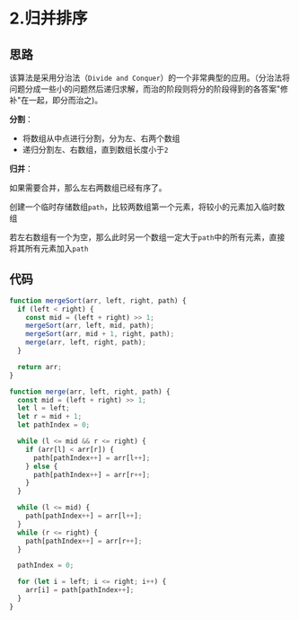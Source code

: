 # 2.归并排序

## 思路

该算法是采用分治法（`Divide and Conquer`）的一个非常典型的应用。（分治法将问题分成一些小的问题然后递归求解，而治的阶段则将分的阶段得到的各答案"修补"在一起，即分而治之)。

**分割**：

- 将数组从中点进行分割，分为左、右两个数组
- 递归分割左、右数组，直到数组长度小于`2`

**归并**：

如果需要合并，那么左右两数组已经有序了。

创建一个临时存储数组`path`，比较两数组第一个元素，将较小的元素加入临时数组

若左右数组有一个为空，那么此时另一个数组一定大于`path`中的所有元素，直接将其所有元素加入`path`

## 代码

~~~js
function mergeSort(arr, left, right, path) {
  if (left < right) {
    const mid = (left + right) >> 1;
    mergeSort(arr, left, mid, path);
    mergeSort(arr, mid + 1, right, path);
    merge(arr, left, right, path);
  }

  return arr;
}

function merge(arr, left, right, path) {
  const mid = (left + right) >> 1;
  let l = left;
  let r = mid + 1;
  let pathIndex = 0;

  while (l <= mid && r <= right) {
    if (arr[l] < arr[r]) {
      path[pathIndex++] = arr[l++];
    } else {
      path[pathIndex++] = arr[r++];
    }
  }

  while (l <= mid) {
    path[pathIndex++] = arr[l++];
  }
  while (r <= right) {
    path[pathIndex++] = arr[r++];
  }

  pathIndex = 0;

  for (let i = left; i <= right; i++) {
    arr[i] = path[pathIndex++];
  }
}
~~~

